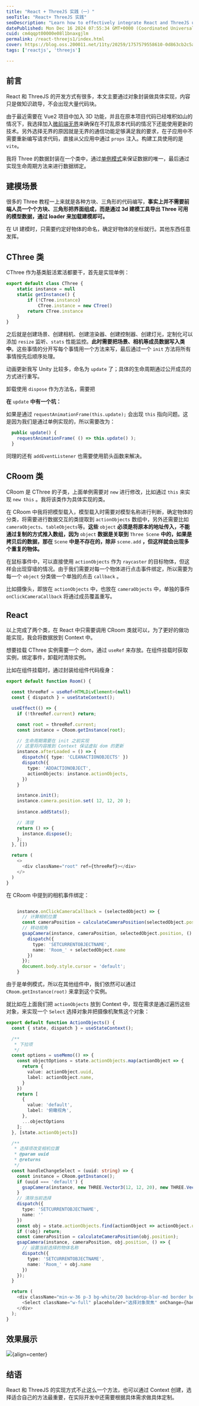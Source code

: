 ```yaml
---
title: "React + ThreeJS 实践（一）"
seoTitle: "React+ ThreeJS 实践"
seoDescription: "Learn how to effectively integrate React and ThreeJS using object encapsulation, ensuring seamless 3D functionality within your applications"
datePublished: Mon Dec 16 2024 07:55:34 GMT+0000 (Coordinated Universal Time)
cuid: cm4qqpt00000e08l1bnaxgjlm
permalink: /react-threejs1/index.html
cover: https://blog.oss.200011.net/11ty/20259/1757579558610-0d863cb2c5a00361b9f377a6d3572b1f.jpeg
tags: ['reactjs', 'threejs']

---
```


## 前言

React 和 ThreeJS 的开发方式有很多，本文主要通过对象封装做具体实现，内容只是做知识疏导，不会出现大量代码块。

由于最近需要在 Vue2 项目中加入 3D 功能，并且在原本项目代码已经堆积如山的情况下，我选择加入[微前端无界](https://wujie-micro.github.io/doc/)来确保在不打乱原本代码的情况下还能使用更新的技术。另外选择无界的原因就是无界的通信功能足够满足我的要求，在子应用中不需要重新编写请求代码，直接从父应用中通过 `props` 注入。构建工具使用的是 `vite`。

我将 Three 的数据封装在一个类中，通过[单例模式](https://www.runoob.com/design-pattern/singleton-pattern.html)来保证数据的唯一，最后通过实现生命周期方法来进行数据绑定。

## 建模场景

很多的 Three 教程一上来就是各种方块、三角形的代码编写，**事实上并不需要前端人员一个个方块、三角形把界面组成，而是通过 3d 建模工具导出 Three 可用的模型数据，通过 loader 来加载建模即可。**

在 UI 建模时，只需要约定好物体的命名，确定好物体的坐标就行。其他东西任意发挥。

## CThree 类

CThree 作为基类脏活累活都要干，首先是实现单例：

```typescript
export default class CThree {
    static instance = null
    static getInstance() {
        if (!CTree.instance)
            CTree.instance = new CTree()
        return CTree.instance
    }
}
```

之后就是创建场景、创建相机、创建渲染器、创建控制器、创建灯光，定制化可以添加 `resize` 监听、`stats` 性能监控。**此时需要把场景、相机等成员数据写入类中**。这些事情的分开写每个事情用一个方法来写，最后通过一个 `init` 方法将所有事情按先后顺序处理。

动画更新我写 Unity 比较多，命名为 `update` 了；具体的生命周期通过公开成员的方式进行重写。

卸载使用 `dispose` 作为方法名，需要把

**在** `update` **中有一个坑：**

如果是通过 `requestAnimationFrame(this.update);` 会出现 `this` 指向问题。这是因为我们是通过单例实现的，所以需要改为：

```typescript
  public update() {
    requestAnimationFrame( () => this.update() );
  }
```

同理的还有 `addEventListener` 也需要使用箭头函数来解决。

## CRoom 类

CRoom 是 CThree 的子类，上面单例需要对 `new` 进行修改，比如通过 `this` 来实现 `new this` 。我将该类作为具体实现的类。

在 CRoom 中我将把模型载入，模型载入时需要对模型名称进行判断，确定物体的分类，将需要进行数据交互的类提取到 `actionObjects` 数组中，另外还需要比如 `cameraObjects`、`tableObjects`等。**这些** `object` **必须是将原本的地址传入，不能通过复制的方式推入数组，因为** `object` **数据是关联到** `Three Scene` **中的，如果是拷贝后的数据，那在** `Scene` **中是不存在的，除非** `scene.add` **，但这样就会出现多个重复的物体。**

在鼠标事件中，可以直接使用 `actionObjects` 作为 `raycaster` 的目标物体，但这样会出现穿墙的情况。由于我们需要对每一个物体进行点击事件绑定，所以需要为每一个 `object` 分类做一个单独的点击 `callback` 。

比如摄像头，即放在 `actionObjects` 中，也放在 `cameraObjects` 中，单独的事件 `onClickCameraCallback` 将通过成员覆盖重写。

## React

以上完成了两个类，在 React 中只需要调用 CRoom 类就可以，为了更好的做功能实现，我会将数据放到 Context 中。

想要挂载 CThree 实例需要一个 dom，通过 `useRef` 来存放。在组件挂载时获取实例，绑定事件，卸载时清除实例。

比如在组件挂载时，通过封装给组件代码瘦身：

```typescript
export default function Room() {

  const threeRef = useRef<HTMLDivElement>(null)
  const { dispatch } = useStateContext();

  useEffect(() => {
    if (!threeRef.current) return;

    const root = threeRef.current;
    const instance = CRoom.getInstance(root);

    // 生命周期需要在 init 之前实现
    // 这里将内容推到 Context 保证虚拟 dom 的更新
    instance.afterLoaded = () => {
      dispatch({ type: 'CLEANACTIONOBJECTS' })
      dispatch({
        type: 'ADDACTIONOBJECT',
        actionObjects: instance.actionObjects,
      })
    }

    instance.init();
    instance.camera.position.set( 12, 12, 20 );
    
    instance.addStats();

    // 清理
    return () => {
      instance.dispose();
    };
  }, [])

  return (
    <>
      <div className="root" ref={threeRef}></div>
    </>
  )
}
```

在 CRoom 中提到的相机事件绑定：

```typescript

    instance.onClickCameraCallback = (selectedObject) => {
      // 计算相机位置
      const cameraPosition = calculateCameraPosition(selectedObject.position);
      // 转动视角
      gsapCamera(instance, cameraPosition, selectedObject.position, () => {
        dispatch({
          type: 'SETCURRENTOBJECTNAME',
          name: 'Room_' + selectedObject.name
        })
      });
      document.body.style.cursor = 'default';
    }
```

由于是单例模式，所以在其他组件中，我们依然可以通过 `CRoom.getInstance(root)` 来拿到这个实例。

就比如在上面我们把 `actionObjects` 放到 Context 中，现在需求是通过遍历这些对象，来实现一个 `Select` 选择对象并把摄像机聚焦这个对象：

```typescript
export default function ActionObjects() {
  const { state, dispatch } = useStateContext();

  /**
   * 下拉项
   */
  const options = useMemo(() => {
    const objectOptions = state.actionObjects.map(actionObject => {
      return {
        value: actionObject.uuid,
        label: actionObject.name,
      }
    })
    return [
      {
        value: 'default',
        label: '俯瞰视角',
      },
      ...objectOptions
    ];
  }, [state.actionObjects])

  /**
   * 选择项改变相机位置
   * @param uuid 
   * @returns 
   */
  const handleChangeSelect = (uuid: string) => {
    const instance = CRoom.getInstance();
    if (uuid === 'default') {
      gsapCamera(instance, new THREE.Vector3(12, 12, 20), new THREE.Vector3(0, 0, 0))
    }
    // 清除当前选择
    dispatch({
      type: 'SETCURRENTOBJECTNAME',
      name: ''
    })
    const obj = state.actionObjects.find(actionObject => actionObject.uuid === uuid);
    if (!obj) return;
    const cameraPosition = calculateCameraPosition(obj.position);
    gsapCamera(instance, cameraPosition, obj.position, () => {
      // 设置当前选择的物体名称
      dispatch({
        type: 'SETCURRENTOBJECTNAME',
        name: 'Room_' + obj.name
      })
    });
  }

  return (
    <div className="min-w-36 p-3 bg-white/20 backdrop-blur-md border border-gray-100/10 rounded">
      <Select className="w-full" placeholder="选择对象聚焦" onChange={handleChangeSelect} options={options} placement="bottomLeft"></Select>
    </div>
  );
}
```

## 效果展示

![](https://blog.oss.200011.net/11ty/20259/1757579178636-34c53034-c712-4224-883b-fe76ff5d910a.gif){align=center}

## 结语

React 和 ThreeJS 的实现方式不止这么一个方法，也可以通过 Context 创建，选择适合自己的方法最重要，在实际开发中还需要根据具体需求做具体定制。